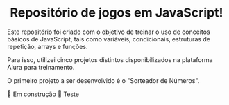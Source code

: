 <h1 align="center"> Repositório de jogos em JavaScript! </h1>

<p>Este repositório foi criado com o objetivo de treinar o uso de conceitos básicos de JavaScript, tais como variáveis, condicionais, estruturas de repetição, arrays e funções.</p>

<p>Para isso, utilizei cinco projetos distintos disponibilizados na plataforma Alura para treinamento.</p>

<p>O primeiro projeto a ser desenvolvido é o "Sorteador de Números".</p>

🚧 Em construção 🚧
Teste
